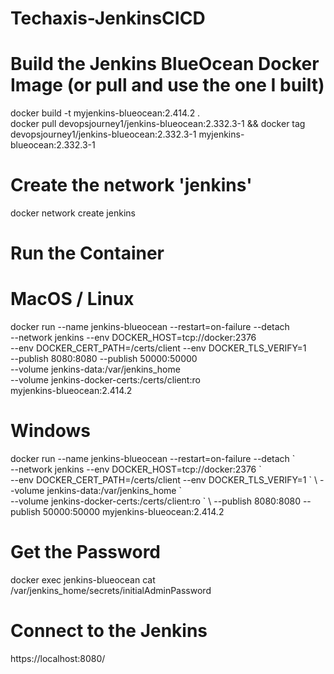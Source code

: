 # Techaxis-JenkinsCICD
# Build the Jenkins BlueOcean Docker Image (or pull and use the one I built)
 
docker build -t myjenkins-blueocean:2.414.2 . <br>
docker pull devopsjourney1/jenkins-blueocean:2.332.3-1 && docker tag devopsjourney1/jenkins-blueocean:2.332.3-1 myjenkins-blueocean:2.332.3-1 <br>

# Create the network 'jenkins'
docker network create jenkins

# Run the Container
# MacOS / Linux
docker run --name jenkins-blueocean --restart=on-failure --detach \
  --network jenkins --env DOCKER_HOST=tcp://docker:2376 \
  --env DOCKER_CERT_PATH=/certs/client --env DOCKER_TLS_VERIFY=1 \
  --publish 8080:8080 --publish 50000:50000 \
  --volume jenkins-data:/var/jenkins_home \
  --volume jenkins-docker-certs:/certs/client:ro \
  myjenkins-blueocean:2.414.2

# Windows
docker run --name jenkins-blueocean --restart=on-failure --detach \` \
  --network jenkins --env DOCKER_HOST=tcp://docker:2376 \` \
  --env DOCKER_CERT_PATH=/certs/client --env DOCKER_TLS_VERIFY=1 \` \ 
  --volume jenkins-data:/var/jenkins_home \` \
  --volume jenkins-docker-certs:/certs/client:ro \` \ 
  --publish 8080:8080 --publish 50000:50000 myjenkins-blueocean:2.414.2

#  Get the Password
docker exec jenkins-blueocean cat /var/jenkins_home/secrets/initialAdminPassword

# Connect to the Jenkins
https://localhost:8080/
